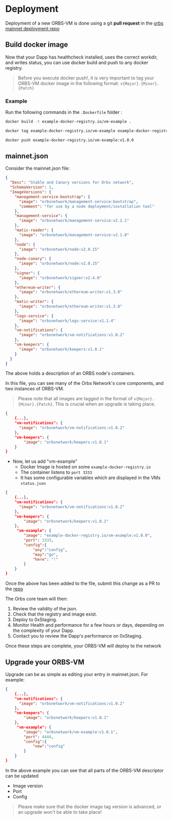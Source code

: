 # Deployment

Deployment of a new ORBS-VM is done using a git **pull request** in the [orbs mainnet deployment repo](https://github.com/orbs-network/mainnet-deployment/blob/main/mainnet.json)

## Build docker image

Now that your Dapp has healthcheck installed, uses the correct workdir, and writes status, you can use docker build and push to any docker registry.

> Before you execute docker push!, it is very important to tag your ORBS-VM docker image in the following format: `v{Major}.{Minor}.{Patch}`

### Example

Run the following commands in the `.Dockerfile` folder :

```bash
docker build -t example-docker-registry.io/vm-example .

docker tag example-docker-registry.io/vm-example example-docker-registry.io/vm-example:v1.0.0

docker push example-docker-registry.io/vm-example:v1.0.0
```

## mainnet.json

Consider the mainnet.json file:

```json
{
  "Desc": "Stable and Canary versions for Orbs network",
  "SchemaVersion": 1,
  "ImageVersions": {
    "management-service-bootstrap": {
      "image": "orbsnetwork/management-service:bootstrap",
      "comment": "for use by a node deployment/installation tool"
    },
    "management-service": {
      "image": "orbsnetwork/management-service:v2.2.1"
    },
    "matic-reader": {
      "image": "orbsnetwork/management-service:v2.1.0"
    },
    "node": {
      "image": "orbsnetwork/node:v2.0.15"
    },
    "node-canary": {
      "image": "orbsnetwork/node:v2.0.15"
    },
    "signer": {
      "image": "orbsnetwork/signer:v2.4.0"
    },
    "ethereum-writer": {
      "image": "orbsnetwork/ethereum-writer:v1.3.0"
    },
    "matic-writer": {
      "image": "orbsnetwork/ethereum-writer:v1.3.0"
    },
    "logs-service": {
      "image": "orbsnetwork/logs-service:v1.1.4"
    },
    "vm-notifications": {
      "image": "orbsnetwork/vm-notifications:v1.0.2"
    },
    "vm-keepers": {
      "image": "orbsnetwork/keepers:v1.0.1"
    }
  }
}
```

The above holds a description of an ORBS node's containers.

In this file, you can see many of the Orbs Network's core components, and two instances of ORBS-VM.

> Please note that all images are tagged in the format of `v{Major}.{Minor}.{Patch}`. This is crucial when an upgrade is taking place.

```json
{
    {...},
    "vm-notifications": {
      "image": "orbsnetwork/vm-notifications:v1.0.2"
    },
    "vm-keepers": {
        "image": "orbsnetwork/keepers:v1.0.1"
    }
}
```

* Now, let us add "vm-example"
  * Docker Image is hosted on some `example-docker-registry.io`
  * The container listens to `port 3333`
  * It has some configurable variables which are displayed in the VMs `status.json`

```json
{
    {...},
    "vm-notifications": {
      "image": "orbsnetwork/vm-notifications:v1.0.2"
    },
    "vm-keepers": {
        "image": "orbsnetwork/keepers:v1.0.1"
    },
     "vm-example": {
        "image": "example-docker-registry.io/vm-example:v1.0.0",
        "port": 3333,
        "config":{
            "any":"config",
            "may":"go",
            "here": "!"
        }
    }
}
```

Once the above has been added to the file, submit this change as a PR to the [repo](https://github.com/orbs-network/mainnet-deployment)

The Orbs core team will then:

1. Review the validity of the json.
2. Check that the registry and image exist.
3. Deploy to 0xStaging.
4. Monitor Health and performance for a few hours or days, depending on the complexity of your Dapp.
5. Contact you to review the Dapp's performance on 0xStaging.

Once these steps are complete, your ORBS-VM will deploy to the network

## Upgrade your ORBS-VM

Upgrade can be as simple as editing your entry in mainnet.json. For example:

```json
{
    {...},
    "vm-notifications": {
      "image": "orbsnetwork/vm-notifications:v1.0.2"
    },
    "vm-keepers": {
        "image": "orbsnetwork/keepers:v1.0.1"
    },
     "vm-example": {
        "image": "orbsnetwork/vm-example:v1.0.1",
        "port": 4444,
        "config":{
            "new":"config"            
        }
    }
}
```

In the above example you can see that all parts of the ORBS-VM descriptor can be updated

* Image version
* Port
* Config

> Please make sure that the docker image tag version is advanced, or an upgrade won't be able to take place!
